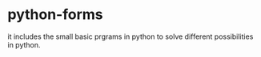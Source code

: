 # python-forms
it includes the small basic prgrams in python to solve different possibilities in python.
